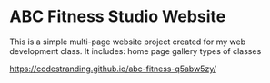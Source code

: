 # ABC Fitness Studio Website

This is a simple multi-page website project created for my web development class.
It includes:
home page
gallery 
types of classes

https://codestranding.github.io/abc-fitness-q5abw5zy/


